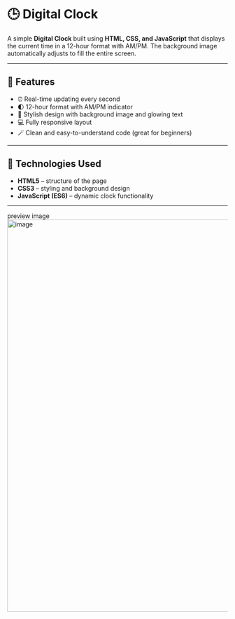 # 🕒 Digital Clock

A simple **Digital Clock** built using **HTML, CSS, and JavaScript** that displays the current time in a 12-hour format with AM/PM. The background image automatically adjusts to fill the entire screen.

---

## 🚀 Features

- ⏰ Real-time updating every second  
- 🌓 12-hour format with AM/PM indicator  
- 🎨 Stylish design with background image and glowing text  
- 💻 Fully responsive layout  
- 🪄 Clean and easy-to-understand code (great for beginners)

---

## 🧩 Technologies Used

- **HTML5** – structure of the page  
- **CSS3** – styling and background design  
- **JavaScript (ES6)** – dynamic clock functionality

---

preview image
<img width="1899" height="895" alt="image" src="https://github.com/user-attachments/assets/c0e3a282-c5fe-4ce4-bdb1-a7f452f02c36" />



